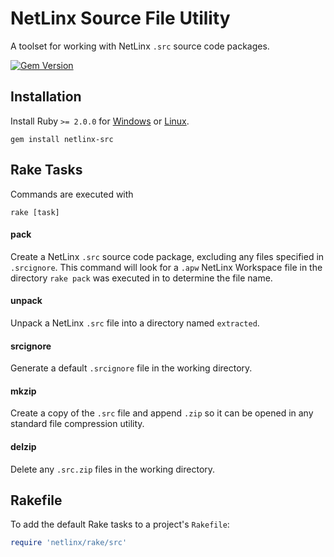 # NetLinx Source File Utility

A toolset for working with NetLinx `.src` source code packages.

[![Gem Version](https://badge.fury.io/rb/netlinx-src.svg)](http://badge.fury.io/rb/netlinx-src)


## Installation

Install Ruby `>= 2.0.0` for [Windows](http://rubyinstaller.org/downloads/) or [Linux](https://github.com/sstephenson/rbenv#basic-github-checkout).

	gem install netlinx-src


## Rake Tasks

Commands are executed with

	rake [task]

#### pack

Create a NetLinx `.src` source code package, excluding any files specified in `.srcignore`.
This command will look for a `.apw` NetLinx Workspace file in the directory `rake pack` was executed in to determine the file name.

#### unpack

Unpack a NetLinx `.src` file into a directory named `extracted`.

#### srcignore

Generate a default `.srcignore` file in the working directory.

#### mkzip

Create a copy of the `.src` file and append `.zip` so it can be opened in any standard file compression utility.

#### delzip

Delete any `.src.zip` files in the working directory.


## Rakefile

To add the default Rake tasks to a project's `Rakefile`:

```ruby
require 'netlinx/rake/src'
```
